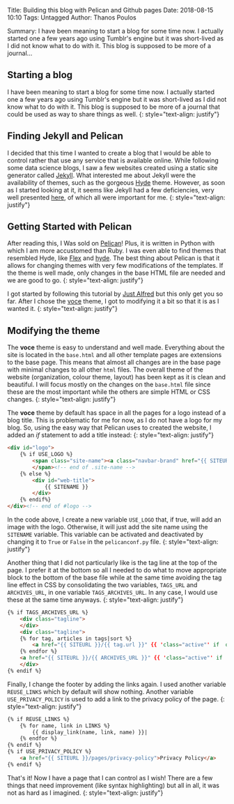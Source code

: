 Title: Building this blog with Pelican and Github pages
Date: 2018-08-15 10:10
Tags: Untagged
Author: Thanos Poulos

Summary: I have been meaning to start a blog for some time now. I actually started one a few years ago using Tumblr's engine but it was short-lived as I did not know what to do with it. This blog is supposed to be more of a journal...

## Starting a blog


I have been meaning to start a blog for some time now. I actually started one a few years ago using Tumblr's engine but it was short-lived as I did not know what to do with it. This blog is supposed to be more of a journal that could be used as way to share things as well.
{: style="text-align: justify"}

## Finding Jekyll and Pelican


I decided that this time I wanted to create a blog that I would be able to control rather that use any service that is available online. While following some data science blogs, I saw a few websites created using a static site generator called [Jekyll](https://jekyllrb.com/). What interested me about Jekyll were the availability of themes, such as the gorgeous [Hyde](http://hyde.getpoole.com/) theme. However, as soon as I started looking at it, it seems like Jekyll had a few deficiencies, very well presented [here](https://ihommani.github.io/pelican.html), of which all were important for me.
{: style="text-align: justify"}

## Getting Started with Pelican


After reading this, I Was sold on [Pelican](http://docs.getpelican.com)! Plus, it is written in Python with which I am more accustomed than Ruby. I was even able to find themes that resembled Hyde, like [Flex](http://flex.alxd.me/blog/) and [hyde](http://jvanz.com/). The best thing about Pelican is that it allows for changing themes with very few modifications of the templates. If the theme is well made, only changes in the base HTML file are needed and we are good to go.
{: style="text-align: justify"}

I got started by following this tutorial by [Just Alfred](https://blog.justalfred.com/getting-started-with-pelican-on-github-pages.html) but this only get you so far. After I chose the [voce](https://github.com/limbenjamin/voce) theme, I got to modifying it a bit so that it is as I wanted it.
{: style="text-align: justify"}

## Modifying the theme


The **voce** theme is easy to understand and well made. Everything about the site is located in the ``base.html`` and all other template pages are extensions to the base page. This means that almost all changes are in the base page with minimal changes to all other ``html`` files. The overall theme of the website (organization, colour theme, layout) has been kept as it is clean and beautiful. I will focus mostly on the changes on the ``base.html`` file since these are the most important while the others are simple HTML or CSS changes.
{: style="text-align: justify"}

The **voce** theme by default has space in all the pages for a logo instead of a blog title. This is problematic for me for now, as I do not have a logo for my blog. So, using the easy way that Pelican uses to created the website, I added an _if_ statement to add a title instead:
{: style="text-align: justify"}

```html
<div id="logo">
    {% if USE_LOGO %}
        <span class="site-name"><a class="navbar-brand" href="{{ SITEURL }}"><img width="310" src="{{ USER_LOGO_URL }}" class="attachment-full size-full" alt="logo"></a>
        </span><!-- end of .site-name -->
    {% else %}
        <div id="web-title">
            {{ SITENAME }}
        </div> 
    {% endif%}
</div><!-- end of #logo -->
```


In the code above, I create a new variable ``USE_LOGO`` that, if true, will add an image with the logo. Otherwise, it will just add the site name using the ``SITENAME`` variable. This variable can be activated and deactivated by changing it to ``True`` or ``False`` in the ``pelicanconf.py`` file.
{: style="text-align: justify"}

Another thing that I did not particularly like is the tag line at the top of the page. I prefer it at the bottom so all I needed to do what to move appropriate block to the bottom of the base file while at the same time avoiding the tag line effect in CSS by consolidating the two variables, ``TAGS_URL`` and ``ARCHIVES_URL``, in one variable ``TAGS_ARCHIVES_URL``. In any case, I would use these at the same time anyways.
{: style="text-align: justify"}

```html
{% if TAGS_ARCHIVES_URL %}
    <div class="tagline">
    </div>
    <div class="tagline">
    {% for tag, articles in tags|sort %}
        <a href="{{ SITEURL }}/{{ tag.url }}" {{ 'class="active"' if  output_file == tag.url }}>{{ tag }} ({{ articles|count }})</a> &#124; 
    {% endfor %}
    <a href="{{ SITEURL }}/{{ ARCHIVES_URL }}" {{ 'class="active"' if  output_file == ARCHIVES_URL }}>{{ 'Archives ('+ articles|count|string + ')' if  articles|count > all_articles|count  else 'Archives (' + all_articles|count|string + ')'}}</a>
    </div>
{% endif %}
```


Finally, I change the footer by adding the links again. I used another variable ``REUSE_LINKS`` which by default will show nothing. Another variable ``USE_PRIVACY_POLICY`` is used to add a link to the privacy policy of the page.
{: style="text-align: justify"}

```html
{% if REUSE_LINKS %}
    {% for name, link in LINKS %}
        {{ display_link(name, link, name) }}|
    {% endfor %}
{% endif %}
{% if USE_PRIVACY_POLICY %}
    <a href="{{ SITEURL }}/pages/privacy-policy">Privacy Policy</a> 
{% endif %}
```


That's it! Now I have a page that I can control as I wish! There are a few things that need improvement (like syntax highlighting) but all in all, it was not as hard as I imagined.
{: style="text-align: justify"}